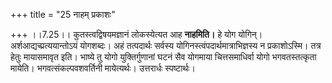 +++
title = "25 नाहम् प्रकाशः"

+++
।।7.25।। कुतस्त्वद्विषयमज्ञानं लोकस्येत्यत आह **नाहमिति।** हे योग योगिन्।
अर्शआद्यच्प्रत्ययान्तोऽयं योगशब्दः। अहं तत्पदार्थः सर्वस्य
योगिनस्त्वंपदार्थमात्राभिज्ञस्य न प्रकाशोऽस्मि। तत्र हेतुः मायासमावृत
इति। भाष्ये तु योगो युक्तिर्गुणानां घटनं सैव योगमाया चित्तसमाधिर्वा योगो
भगवतस्तत्कृता मायेति। भगवत्संकल्पवशवर्तिनी मायेत्यर्थः। उत्तरार्धः
स्पष्टार्थः।
